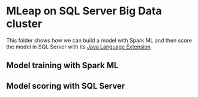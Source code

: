 # MLeap on SQL Server Big Data cluster
This folder shows how we can build a model with Spark ML and then score the model in SQL Server with its [Java Language Extension](https://docs.microsoft.com/en-us/sql/language-extensions/language-extensions-overview?view=sqlallproducts-allversions)

## Model training with Spark ML

## Model scoring with SQL Server
